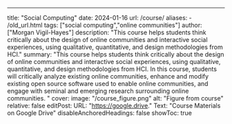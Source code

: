 ---
title: "Social Computing" 
date: 2024-01-16
url: /course/
aliases:
    - /old_url.html
tags: ["social computing","online communities"]
author: ["Morgan Vigil-Hayes"]
description: "This course helps students think critically about the design of online communities and interactive social experiences, using qualitative, quantitative, and design methodologies from HCI." 
summary: "This course helps students think critically about the design of online communities and interactive social experiences, using qualitative, quantitative, and design methodologies from HCI. In this course, students will critically analyze existing online communities, enhance and modify existing open source software used to enable online communities, and engage with seminal and emerging research surrounding online communities. "
cover:
    image: "/course_figure.png"
    alt: "Figure from course"
    relative: false
editPost:
    URL: "https://google.drive."
    Text: "Course Materials on Google Drive"
disableAnchoredHeadings: false
showToc: true

